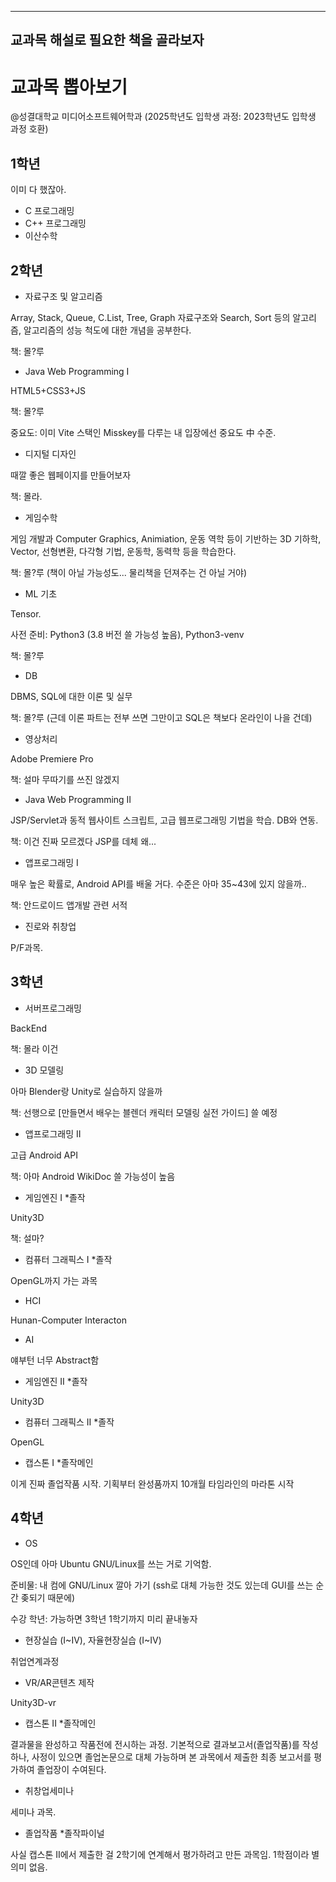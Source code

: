 ------------------------
교과목 해설로 필요한 책을 골라보자
------------------------

# 교과목 뽑아보기
@성결대학교 미디어소프트웨어학과 (2025학년도 입학생 과정: 2023학년도 입학생 과정 호환)

## 1학년
이미 다 했잖아.
- C 프로그래밍
- C++ 프로그래밍
- 이산수학

## 2학년
- 자료구조 및 알고리즘

Array, Stack, Queue, C.List, Tree, Graph 자료구조와
Search, Sort 등의 알고리즘,
알고리즘의 성능 척도에 대한 개념을 공부한다.

책: 몰?루

- Java Web Programming I

HTML5+CSS3+JS

책: 몰?루

중요도: 이미 Vite 스택인 Misskey를 다루는 내 입장에선 중요도 中 수준.

- 디지털 디자인

때깔 좋은 웹페이지를 만들어보자

책: 몰라.

- 게임수학

게임 개발과 Computer Graphics, Animiation, 운동 역학 등이 기반하는
3D 기하학, Vector, 선형변환, 다각형 기법, 운동학, 동력학
등을 학습한다.

책: 몰?루 (책이 아닐 가능성도... 물리책을 던져주는 건 아닐 거야)

- ML 기초

Tensor.

사전 준비: Python3 (3.8 버전 쓸 가능성 높음), Python3-venv

책: 몰?루

- DB

DBMS, SQL에 대한 이론 및 실무

책: 몰?루 (근데 이론 파트는 전부 쓰면 그만이고 SQL은 책보다 온라인이 나을 건데)

- 영상처리

Adobe Premiere Pro

책: 설마 무따기를 쓰진 않겠지

- Java Web Programming II

JSP/Servlet과 동적 웹사이트 스크립트, 고급 웹프로그래밍 기법을 학습.
DB와 연동.

책: 이건 진짜 모르겠다 JSP를 데체 왜...

- 앱프로그래밍 I

매우 높은 확률로, Android API를 배울 거다.
수준은 아마 35~43에 있지 않을까..

책: 안드로이드 앱개발 관련 서적

- 진로와 취창업

P/F과목.

## 3학년

- 서버프로그래밍

BackEnd

책: 몰라 이건

- 3D 모델링

아마 Blender랑 Unity로 실습하지 않을까

책: 선행으로 [만들면서 배우는 블렌더 캐릭터 모델링 실전 가이드] 쓸 예정

- 앱프로그래밍 II

고급 Android API

책: 아마 Android WikiDoc 쓸 가능성이 높음

- 게임엔진 I *졸작

Unity3D

책: 설마?

- 컴퓨터 그래픽스 I *졸작

OpenGL까지 가는 과목

- HCI

Hunan-Computer Interacton

- AI

얘부턴 너무 Abstract함

- 게임엔진 II *졸작

Unity3D

- 컴퓨터 그래픽스 II *졸작

OpenGL

- 캡스톤 I *졸작메인

이게 진짜 졸업작품 시작.
기획부터 완성품까지 10개월 타임라인의 마라톤 시작

## 4학년

- OS

OS인데 아마 Ubuntu GNU/Linux를 쓰는 거로 기억함.

준비물: 내 컴에 GNU/Linux 깔아 가기
(ssh로 대체 가능한 것도 있는데 GUI를 쓰는 순간 좆되기 때문에)

수강 학년: 가능하면 3학년 1학기까지 미리 끝내놓자

- 현장실습 (I\~IV), 자율현장실습 (I\~IV)

취업연계과정

- VR/AR콘텐츠 제작

Unity3D-vr

- 캡스톤 II *졸작메인

결과물을 완성하고 작품전에 전시하는 과정.
기본적으로 결과보고서(졸업작품)를 작성하나, 사정이 있으면 졸업논문으로 대체 가능하며
본 과목에서 제출한 최종 보고서를 평가하여 졸업장이 수여된다.

- 취창업세미나

세미나 과목.

- 졸업작품 *졸작파이널

사실 캡스톤 II에서 제출한 걸 2학기에 연계해서 평가하려고 만든 과목임.
1학점이라 별 의미 없음.
